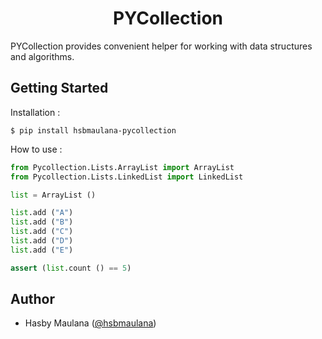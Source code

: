 <h1 align="center">PYCollection</h1>

PYCollection provides convenient helper for working with data structures and algorithms.

Getting Started
---

Installation :

```
$ pip install hsbmaulana-pycollection
```

How to use :

```py
from Pycollection.Lists.ArrayList import ArrayList
from Pycollection.Lists.LinkedList import LinkedList

list = ArrayList ()

list.add ("A")
list.add ("B")
list.add ("C")
list.add ("D")
list.add ("E")

assert (list.count () == 5)
```

Author
---

- Hasby Maulana ([@hsbmaulana](https://linkedin.com/in/hsbmaulana))